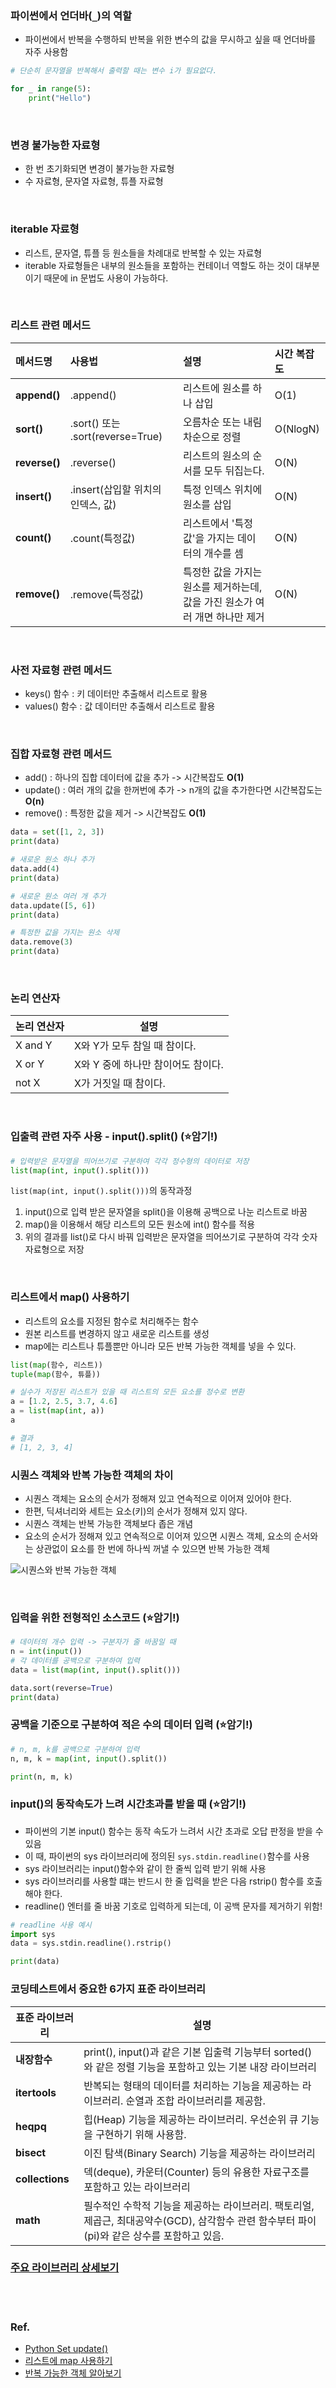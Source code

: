 ### 파이썬에서 언더바(`_`)의 역할

* 파이썬에서 반복을 수행하되 반복을 위한 변수의 값을 무시하고 싶을 때 언더바를 자주 사용함
```python
# 단순히 문자열을 반복해서 출력할 때는 변수 i가 필요없다.

for _ in range(5):
    print("Hello")
```

<br/>

### 변경 불가능한 자료형

* 한 번 초기화되면 변경이 불가능한 자료형
* 수 자료형, 문자열 자료형, 튜플 자료형

<br/>

### iterable 자료형

* 리스트, 문자열, 튜플 등 원소들을 차례대로 반복할 수 있는 자료형
* iterable 자료형들은 내부의 원소들을 포함하는 컨테이너 역할도 하는 것이 대부분이기 때문에 in 문법도 사용이 가능하다.

<br/>

### 리스트 관련 메서드

| **메서드명**      | **사용법**                        | **설명**                                       | **시간 복잡도** |
|:--------------|:-------------------------------|:---------------------------------------------|:-----------|
| **append()**  | .append()                      | 리스트에 원소를 하나 삽입                               | O(1)       |
| **sort()**    | .sort() 또는 .sort(reverse=True) | 오름차순 또는 내림차순으로 정렬                            | O(NlogN)   |
| **reverse()** | .reverse()                     | 리스트의 원소의 순서를 모두 뒤집는다.                        | O(N)       |
| **insert()**  | .insert(삽입할 위치의 인덱스, 값)        | 특정 인덱스 위치에 원소를 삽입                            | O(N)       |
| **count()**   | .count(특정값)                    | 리스트에서 '특정값'을 가지는 데이터의 개수를 셈                  | O(N)       |
| **remove()**  | .remove(특정값)                   | 특정한 값을 가지는 원소를 제거하는데, 값을 가진 원소가 여러 개면 하나만 제거 | O(N)       |

<br/>

### 사전 자료형 관련 메서드

* keys() 함수 : 키 데이터만 추출해서 리스트로 활용
* values() 함수 : 값 데이터만 추출해서 리스트로 활용

<br/>

### 집합 자료형 관련 메서드

* add() : 하나의 집합 데이터에 값을 추가 -> 시간복잡도 **O(1)**
* update() : 여러 개의 값을 한꺼번에 추가 -> n개의 값을 추가한다면 시간복잡도는 **O(n)**
* remove() : 특정한 값을 제거 -> 시간복잡도 **O(1)**

```python
data = set([1, 2, 3])
print(data)

# 새로운 원소 하나 추가
data.add(4)
print(data)

# 새로운 원소 여러 개 추가
data.update([5, 6])
print(data)

# 특정한 값을 가지는 원소 삭제
data.remove(3)
print(data)
```

<br/>

### 논리 연산자

| **논리 연산자** | **설명**                |
|------------|-----------------------|
| X and Y    | X와 Y가 모두 참일 때 참이다.    |
| X or Y     | X와 Y 중에 하나만 참이어도 참이다. |
| not X      | X가 거짓일 때 참이다.         |

<br/>

### 입출력 관련 자주 사용 - input().split() (⭐암기!)

```python
# 입력받은 문자열을 띄어쓰기로 구분하여 각각 정수형의 데이터로 저장
list(map(int, input().split()))
```

`list(map(int, input().split()))`의 동작과정

1. input()으로 입력 받은 문자열을 split()을 이용해 공백으로 나눈 리스트로 바꿈
2. map()을 이용해서 해당 리스트의 모든 원소에 int() 함수를 적용
3. 위의 결과를 list()로 다시 바꿔 입력받은 문자열을 띄어쓰기로 구분하여 각각 숫자 자료형으로 저장

<br/>

### 리스트에서 map() 사용하기

* 리스트의 요소를 지정된 함수로 처리해주는 함수
* 원본 리스트를 변경하지 않고 새로운 리스트를 생성
* map에는 리스트나 튜플뿐만 아니라 모든 반복 가능한 객체를 넣을 수 있다.

```python
list(map(함수, 리스트))
tuple(map(함수, 튜플))
```

```python
# 실수가 저장된 리스트가 있을 때 리스트의 모든 요소를 정수로 변환
a = [1.2, 2.5, 3.7, 4.6]
a = list(map(int, a))
a

# 결과
# [1, 2, 3, 4]
```

### 시퀀스 객체와 반복 가능한 객체의 차이

* 시퀀스 객체는 요소의 순서가 정해져 있고 연속적으로 이어져 있어야 한다.
* 한편, 딕셔너리와 세트는 요소(키)의 순서가 정해져 있지 않다.
* 시퀀스 객체는 반복 가능한 객체보다 좁은 개념
* 요소의 순서가 정해져 있고 연속적으로 이어져 있으면 시퀀스 객체, 요소의 순서와는 상관없이 요소를 한 번에 하나씩 꺼낼 수 있으면 반복 가능한 객체

![시퀀스와 반복 가능한 객체](https://user-images.githubusercontent.com/27791880/209778484-15907a39-bf7e-43d9-9370-0c04d8a36304.png)

<br/>

### 입력을 위한 전형적인 소스코드 (⭐암기!)

```python
# 데이터의 개수 입력 -> 구분자가 줄 바꿈일 때
n = int(input())
# 각 데이터를 공백으로 구분하여 입력
data = list(map(int, input().split()))

data.sort(reverse=True)
print(data)
```

### 공백을 기준으로 구분하여 적은 수의 데이터 입력 (⭐암기!)

```python
# n, m, k를 공백으로 구분하여 입력
n, m, k = map(int, input().split())

print(n, m, k)
```

### input()의 동작속도가 느려 시간초과를 받을 때 (⭐암기!)

* 파이썬의 기본 input() 함수는 동작 속도가 느려서 시간 초과로 오답 판정을 받을 수 있음
* 이 때, 파이썬의 sys 라이브러리에 정의된 `sys.stdin.readline()`함수를 사용
* sys 라이브러리는 input()함수와 같이 한 줄씩 입력 받기 위해 사용
* sys 라이브러리를 사용할 떄는 반드시 한 줄 입력을 받은 다음 rstrip() 함수를 호출해야 한다.
* readline() 엔터를 줄 바꿈 기호로 입력하게 되는데, 이 공백 문자를 제거하기 위함!

```python
# readline 사용 예시
import sys
data = sys.stdin.readline().rstrip()

print(data)
```

### 코딩테스트에서 중요한 6가지 표준 라이브러리

| **표준 라이브러리**    | **설명**                                                                               |
|-----------------|--------------------------------------------------------------------------------------|
| **내장함수**        | print(), input()과 같은 기본 입출력 기능부터 sorted()와 같은 정렬 기능을 포함하고 있는 기본 내장 라이브러리             |
| **itertools**   | 반복되는 형태의 데이터를 처리하는 기능을 제공하는 라이브러리. 순열과 조합 라이브러리를 제공함.                                |
| **heqpq**       | 힙(Heap) 기능을 제공하는 라이브러리. 우선순위 큐 기능을 구현하기 위해 사용함.                                      |
| **bisect**      | 이진 탐색(Binary Search) 기능을 제공하는 라이브러리                                                  |
| **collections** | 덱(deque), 카운터(Counter) 등의 유용한 자료구조를 포함하고 있는 라이브러리                                    |
| **math**        | 필수적인 수학적 기능을 제공하는 라이브러리. 팩토리얼, 제곱근, 최대공약수(GCD), 삼각함수 관련 함수부터 파이(pi)와 같은 상수를 포함하고 있음. |

### [주요 라이브러리 상세보기](https://github.com/codehikerstudy/algorithm/blob/main/MrKeeplearning/python_review/library.ipynb)

<br/>
<br/>

### Ref.

* [Python Set update()](https://blog.finxter.com/python-set-update/)
* [리스트에 map 사용하기](https://dojang.io/mod/page/view.php?id=2286)
* [반복 가능한 객체 알아보기](https://dojang.io/mod/page/view.php?id=2405)

